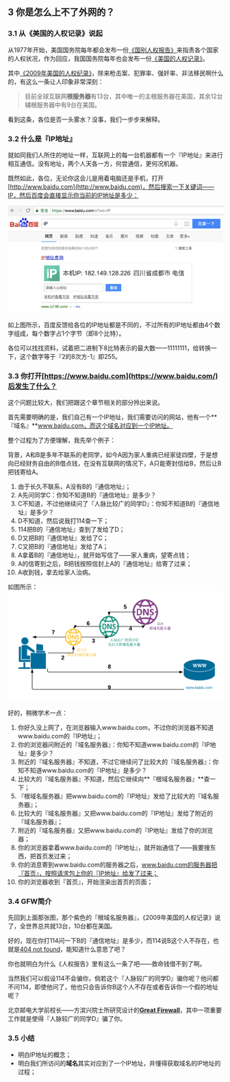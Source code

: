 ## 3 你是怎么上不了外网的？

### 3.1 从《美国的人权记录》说起

从1977年开始，美国国务院每年都会发布一份[《国别人权报告》](https://en.wikipedia.org/wiki/Country_Reports_on_Human_Rights_Practices)来指责各个国家的人权状况，作为回应，我国国务院每年也会发布一份[《美国的人权记录》](https://zh.wikipedia.org/wiki/美国的人权纪录)。

其中[《2009年美国的人权纪录》](http://www.china-embassy.org/chn/xw/t663715.htm)，除来枪击案、犯罪率、强奸率、非法移民啊什么的，有这么一条让人印象非常深刻：

> 目前全球互联网**根服务器**有13台，其中唯一的主根服务器在美国，其余12台辅根服务器中有9台在美国。

看到这条，各位是否一头雾水？没事，我们一步步来解释。

### 3.2 什么是『IP地址』

就如同我们人所住的地址一样，互联网上的每一台机器都有一个『IP地址』来进行相互通信。没有地址，两个人天各一方，何尝通信，更何况机器。

既然如此，各位，无论你这会儿是用着电脑还是手机，打开[http://www.baidu.com](http://www.baidu.com)，然后搜索一下关键词——IP，然后百度会直接显示你当前的IP地址是多少：

![](/assets/ip.png)

如上图所示，百度反馈给各位的IP地址都是不同的，不过所有的IP地址都由4个数字组成，每个数字占1个字节（即8个比特）。

各位可以找找资料，试着把二进制下8比特表示的最大数——11111111，给转换一下，这个数字等于『2的8次方-1』即255。

### 3.3 你打开[https://www.baidu.com](https://www.baidu.com/)后发生了什么？

这个问题比较大，我们把跟这个章节相关的部分拎出来说。

首先需要明确的是，我们自己有一个IP地址，我们需要访问的网站，他有一个**『域名』**www.baidu.com，而这个域名对应到一个IP地址。

整个过程为了方便理解，我先举个例子：

背景，A和B是多年不联系的老同学，如今A因为家人重病已经家徒四壁，于是想向已经财务自由的B借点钱，在没有互联网的情况下，A只能寄封信给B，然后让B把钱寄给A。

1. 由于长久不联系，A没有B的『通信地址』；
2. A先问同学C：你知不知道B的『通信地址』是多少？
3. C不知道，不过他继续问了『人脉比较广的同学D』：你知不知道B的『通信地址』是多少？
4. D不知道，然后说我打114查一下；
5. 114把B的『通信地址』查到了发给了D；
6. D又把B的『通信地址』发给了C；
7. C又把B的『通信地址』发给了A；
8. A拿着B的『通信地址』，就开始写信了——家人重病，望寄点钱；
9. A的信寄到之后，B把钱按照信封上A的『通信地址』给寄了过来；
10. A收到钱，拿去给家人治病。

如图所示：![](/assets/dns3.png)

好的，稍微学术一点：

1. 你好久没上网了，在浏览器输入www.baidu.com，不过你的浏览器不知道www.baidu.com的『IP地址』；
2. 你的浏览器问附近的『域名服务器』：你知不知道www.baidu.com的『IP地址』是多少？
3. 附近的『域名服务器』不知道，不过它继续问了比较大的『域名服务器』：你知不知道www.baidu.com的『IP地址』是多少？
4. 比较大的『域名服务器』不知道，然后它继续向**『根域名服务器』**查一下；
5. 『根域名服务器』把www.baidu.com的『IP地址』发给了比较大的『域名服务器』；
6. 比较大的『域名服务器』又把www.baidu.com的『IP地址』发给了附近的『域名服务器』；
7. 附近的『域名服务器』又把www.baidu.com的『IP地址』发给了你的浏览器；
8. 你的浏览器拿着www.baidu.com的『IP地址』，就开始通信了——我要搜东西，把首页发过来；
9. 你的消息寄到www.baidu.com的服务器之后，www.baidu.com的服务器把『首页』，按照请求包上你的『IP地址』给发了过来；
10. 你的浏览器收到『首页』，开始渲染出首页的页面；

### 3.4 GFW简介

先回到上面那张图，那个紫色的『根域名服务器』，《2009年美国的人权记录》说了，全世界总共就13台，10台都在美国。

好的，现在你打114问一下B的『通信地址』是多少，而114说B这个人不存在，也就是[404 not found](https://zh.wikipedia.org/wiki/HTTP_404)，能知道什么意思了吧？

你也就明白为什么《人权报告》里有这么一条了吧——救命钱借不到了啊。

当然我们可以假设114不会骗你，倘若这个『人脉较广的同学D』骗你呢？他问都不问114，即使他问了，他也只会告诉你B这个人不存在或者告诉你一个假的地址呢？

北京邮电大学前校长——方滨兴院士所研究设计的[**Great Firewall**](https://zh.wikipedia.org/wiki/防火长城)，其中一项重要工作就是使得『人脉较广的同学D』骗了你。

### 3.5 小结

* 明白IP地址的概念；
* 明白我们所访问的**域名**其实对应到了一个IP地址，并懂得获取域名的IP地址的过程；



